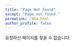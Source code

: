 ```yaml
---
title: "Page Not Found"
except: "Page not found."
permalink: /404.html
author_profile: false
---
```


요청하신 페이지를 찾을 수 없습니다.

<script>
  var GOOG_FIXURL_LANG = 'en';
  var GOOG_FIXURL_SITE = 'https://devinlife.com'
</script>
<script src="https://linkhelp.clients.google.com/tbproxy/lh/wm/fixurl.js">
</script>

